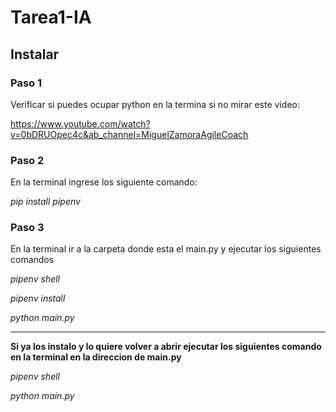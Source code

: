 # Tarea1-IA

## Instalar

### Paso 1 
Verificar si puedes ocupar python en la termina si no mirar este video:

https://www.youtube.com/watch?v=0bDRUOpec4c&ab_channel=MiguelZamoraAgileCoach

### Paso 2
En la terminal ingrese los siguiente comando: 

*pip install pipenv*

### Paso 3

En la terminal ir a la carpeta donde esta el main.py y ejecutar los siguientes comandos

*pipenv shell*

*pipenv install*

*python main.py*

--------------------------------------------------------------------------------------------------------------------------
**Si ya los instalo y lo quiere volver a abrir ejecutar los siguientes comando en la terminal en la direccion de main.py**

*pipenv shell*

*python main.py*
